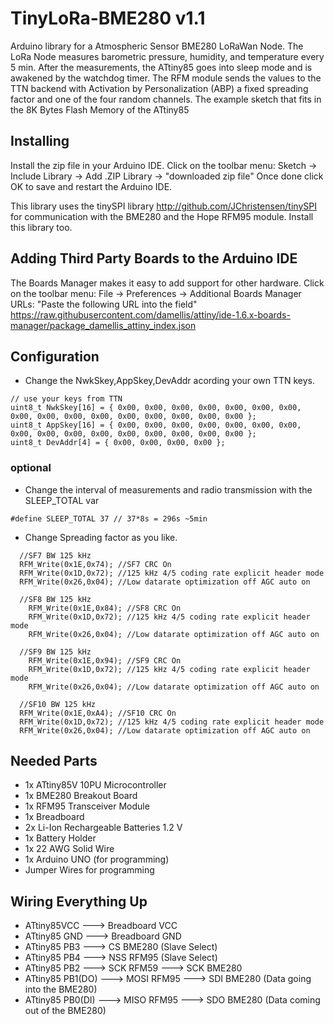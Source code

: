 # TinyLoRa-BME280 v1.1
Arduino library for a Atmospheric Sensor BME280 LoRaWan Node.
The LoRa Node measures barometric pressure, humidity, and temperature every 5 min. 
After the measurements, the ATtiny85 goes into sleep mode and is awakened by the watchdog timer.
The RFM module sends the values to the TTN backend with Activation by Personalization (ABP) 
a fixed spreading factor and one of the four random channels.
The example sketch that fits in the 8K Bytes Flash Memory of the ATtiny85

## Installing
Install the zip file in your Arduino IDE.
Click on the toolbar menu: Sketch -> Include Library -> Add .ZIP Library -> "downloaded zip file"
Once done click OK to save and restart the Arduino IDE.

This library uses the tinySPI library http://github.com/JChristensen/tinySPI
for communication with the BME280 and the Hope RFM95 module.
Install this library too.

## Adding Third Party Boards to the Arduino IDE
The Boards Manager makes it easy to add support for other hardware.
Click on the toolbar menu: File -> Preferences -> Additional Boards Manager URLs: "Paste the following URL into the field"
https://raw.githubusercontent.com/damellis/attiny/ide-1.6.x-boards-manager/package_damellis_attiny_index.json

## Configuration
* Change the NwkSkey,AppSkey,DevAddr acording your own TTN keys.
```
// use your keys from TTN
uint8_t NwkSkey[16] = { 0x00, 0x00, 0x00, 0x00, 0x00, 0x00, 0x00, 0x00, 0x00, 0x00, 0x00, 0x00, 0x00, 0x00, 0x00, 0x00 };
uint8_t AppSkey[16] = { 0x00, 0x00, 0x00, 0x00, 0x00, 0x00, 0x00, 0x00, 0x00, 0x00, 0x00, 0x00, 0x00, 0x00, 0x00, 0x00 };
uint8_t DevAddr[4] = { 0x00, 0x00, 0x00, 0x00 };
```
### optional	
* Change the interval of measurements and radio transmission with the SLEEP_TOTAL var
```
#define SLEEP_TOTAL 37 // 37*8s = 296s ~5min
```
* Change Spreading factor as you like.
```
  //SF7 BW 125 kHz
  RFM_Write(0x1E,0x74); //SF7 CRC On
  RFM_Write(0x1D,0x72); //125 kHz 4/5 coding rate explicit header mode
  RFM_Write(0x26,0x04); //Low datarate optimization off AGC auto on
  
  //SF8 BW 125 kHz
	RFM_Write(0x1E,0x84); //SF8 CRC On
	RFM_Write(0x1D,0x72); //125 kHz 4/5 coding rate explicit header mode
	RFM_Write(0x26,0x04); //Low datarate optimization off AGC auto on
  
  //SF9 BW 125 kHz
	RFM_Write(0x1E,0x94); //SF9 CRC On
	RFM_Write(0x1D,0x72); //125 kHz 4/5 coding rate explicit header mode
	RFM_Write(0x26,0x04); //Low datarate optimization off AGC auto on 

  //SF10 BW 125 kHz
  RFM_Write(0x1E,0xA4); //SF10 CRC On
  RFM_Write(0x1D,0x72); //125 kHz 4/5 coding rate explicit header mode
  RFM_Write(0x26,0x04); //Low datarate optimization off AGC auto on
```

## Needed Parts
* 1x ATtiny85V 10PU Microcontroller
* 1x BME280 Breakout Board
* 1x RFM95 Transceiver Module
* 1x Breadboard
* 2x Li-Ion Rechargeable Batteries 1.2 V
* 1x Battery Holder
* 1x 22 AWG Solid Wire
* 1x Arduino UNO (for programming)
* Jumper Wires for programming

## Wiring Everything Up
* ATtiny85VCC ---> Breadboard VCC
* ATtiny85 GND ---> Breadboard GND
* ATtiny85 PB3 ---> CS BME280 (Slave Select)
* ATtiny85 PB4 ---> NSS RFM95 (Slave Select)
* ATtiny85 PB2 ---> SCK RFM59  ---> SCK BME280
* ATtiny85 PB1(DO) ---> MOSI RFM95 ---> SDI BME280 (Data going into the BME280)
* ATtiny85 PB0(DI) ---> MISO RFM95 ---> SDO BME280 (Data coming out of the BME280)

